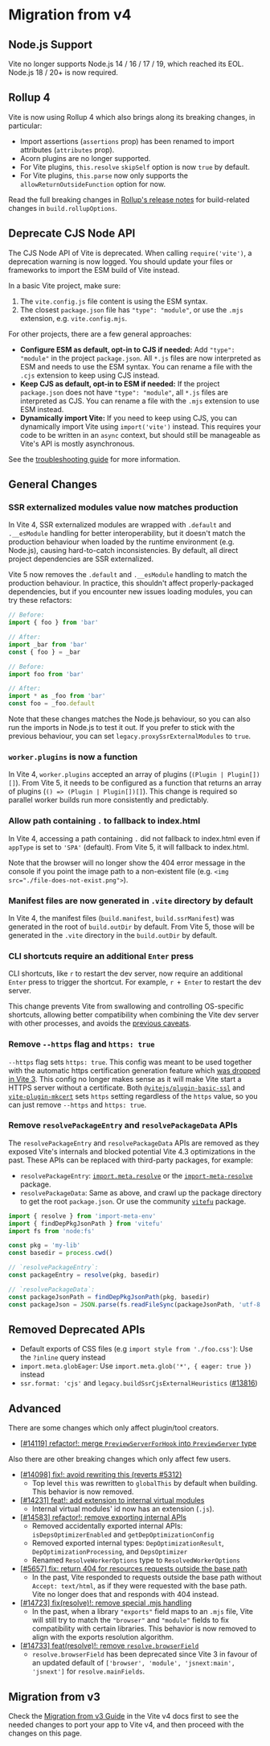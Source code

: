 # Migration from v4

## Node.js Support

Vite no longer supports Node.js 14 / 16 / 17 / 19, which reached its EOL. Node.js 18 / 20+ is now required.

## Rollup 4

Vite is now using Rollup 4 which also brings along its breaking changes, in particular:

- Import assertions (`assertions` prop) has been renamed to import attributes (`attributes` prop).
- Acorn plugins are no longer supported.
- For Vite plugins, `this.resolve` `skipSelf` option is now `true` by default.
- For Vite plugins, `this.parse` now only supports the `allowReturnOutsideFunction` option for now.

Read the full breaking changes in [Rollup's release notes](https://github.com/rollup/rollup/releases/tag/v4.0.0) for build-related changes in `build.rollupOptions`.

## Deprecate CJS Node API

The CJS Node API of Vite is deprecated. When calling `require('vite')`, a deprecation warning is now logged. You should update your files or frameworks to import the ESM build of Vite instead.

In a basic Vite project, make sure:

1. The `vite.config.js` file content is using the ESM syntax.
2. The closest `package.json` file has `"type": "module"`, or use the `.mjs` extension, e.g. `vite.config.mjs`.

For other projects, there are a few general approaches:

- **Configure ESM as default, opt-in to CJS if needed:** Add `"type": "module"` in the project `package.json`. All `*.js` files are now interpreted as ESM and needs to use the ESM syntax. You can rename a file with the `.cjs` extension to keep using CJS instead.
- **Keep CJS as default, opt-in to ESM if needed:** If the project `package.json` does not have `"type": "module"`, all `*.js` files are interpreted as CJS. You can rename a file with the `.mjs` extension to use ESM instead.
- **Dynamically import Vite:** If you need to keep using CJS, you can dynamically import Vite using `import('vite')` instead. This requires your code to be written in an `async` context, but should still be manageable as Vite's API is mostly asynchronous.

See the [troubleshooting guide](/guide/troubleshooting.html#vite-cjs-node-api-deprecated) for more information.

## General Changes

### SSR externalized modules value now matches production

In Vite 4, SSR externalized modules are wrapped with `.default` and `.__esModule` handling for better interoperability, but it doesn't match the production behaviour when loaded by the runtime environment (e.g. Node.js), causing hard-to-catch inconsistencies. By default, all direct project dependencies are SSR externalized.

Vite 5 now removes the `.default` and `.__esModule` handling to match the production behaviour. In practice, this shouldn't affect properly-packaged dependencies, but if you encounter new issues loading modules, you can try these refactors:

```js
// Before:
import { foo } from 'bar'

// After:
import _bar from 'bar'
const { foo } = _bar
```

```js
// Before:
import foo from 'bar'

// After:
import * as _foo from 'bar'
const foo = _foo.default
```

Note that these changes matches the Node.js behaviour, so you can also run the imports in Node.js to test it out. If you prefer to stick with the previous behaviour, you can set `legacy.proxySsrExternalModules` to `true`.

### `worker.plugins` is now a function

In Vite 4, `worker.plugins` accepted an array of plugins (`(Plugin | Plugin[])[]`). From Vite 5, it needs to be configured as a function that returns an array of plugins (`() => (Plugin | Plugin[])[]`). This change is required so parallel worker builds run more consistently and predictably.

### Allow path containing `.` to fallback to index.html

In Vite 4, accessing a path containing `.` did not fallback to index.html even if `appType` is set to `'SPA'` (default).
From Vite 5, it will fallback to index.html.

Note that the browser will no longer show the 404 error message in the console if you point the image path to a non-existent file (e.g. `<img src="./file-does-not-exist.png">`).

### Manifest files are now generated in `.vite` directory by default

In Vite 4, the manifest files (`build.manifest`, `build.ssrManifest`) was generated in the root of `build.outDir` by default. From Vite 5, those will be generated in the `.vite` directory in the `build.outDir` by default.

### CLI shortcuts require an additional `Enter` press

CLI shortcuts, like `r` to restart the dev server, now require an additional `Enter` press to trigger the shortcut. For example, `r + Enter` to restart the dev server.

This change prevents Vite from swallowing and controlling OS-specific shortcuts, allowing better compatibility when combining the Vite dev server with other processes, and avoids the [previous caveats](https://github.com/vitejs/vite/pull/14342).

### Remove `--https` flag and `https: true`

`--https` flag sets `https: true`. This config was meant to be used together with the automatic https certification generation feature which [was dropped in Vite 3](https://v3.vitejs.dev/guide/migration.html#automatic-https-certificate-generation). This config no longer makes sense as it will make Vite start a HTTPS server without a certificate.
Both [`@vitejs/plugin-basic-ssl`](https://github.com/vitejs/vite-plugin-basic-ssl) and [`vite-plugin-mkcert`](https://github.com/liuweiGL/vite-plugin-mkcert) sets `https` setting regardless of the `https` value, so you can just remove `--https` and `https: true`.

### Remove `resolvePackageEntry` and `resolvePackageData` APIs

The `resolvePackageEntry` and `resolvePackageData` APIs are removed as they exposed Vite's internals and blocked potential Vite 4.3 optimizations in the past. These APIs can be replaced with third-party packages, for example:

- `resolvePackageEntry`: [`import.meta.resolve`](https://developer.mozilla.org/en-US/docs/Web/JavaScript/Reference/Operators/import.meta/resolve) or the [`import-meta-resolve`](https://github.com/wooorm/import-meta-resolve) package.
- `resolvePackageData`: Same as above, and crawl up the package directory to get the root `package.json`. Or use the community [`vitefu`](https://github.com/svitejs/vitefu) package.

```js
import { resolve } from 'import-meta-env'
import { findDepPkgJsonPath } from 'vitefu'
import fs from 'node:fs'

const pkg = 'my-lib'
const basedir = process.cwd()

// `resolvePackageEntry`:
const packageEntry = resolve(pkg, basedir)

// `resolvePackageData`:
const packageJsonPath = findDepPkgJsonPath(pkg, basedir)
const packageJson = JSON.parse(fs.readFileSync(packageJsonPath, 'utf-8'))
```

## Removed Deprecated APIs

- Default exports of CSS files (e.g `import style from './foo.css'`): Use the `?inline` query instead
- `import.meta.globEager`: Use `import.meta.glob('*', { eager: true })` instead
- `ssr.format: 'cjs'` and `legacy.buildSsrCjsExternalHeuristics` ([#13816](https://github.com/vitejs/vite/discussions/13816))

## Advanced

There are some changes which only affect plugin/tool creators.

- [[#14119] refactor!: merge `PreviewServerForHook` into `PreviewServer` type](https://github.com/vitejs/vite/pull/14119)

Also there are other breaking changes which only affect few users.

- [[#14098] fix!: avoid rewriting this (reverts #5312)](https://github.com/vitejs/vite/pull/14098)
  - Top level `this` was rewritten to `globalThis` by default when building. This behavior is now removed.
- [[#14231] feat!: add extension to internal virtual modules](https://github.com/vitejs/vite/pull/14231)
  - Internal virtual modules' id now has an extension (`.js`).
- [[#14583] refactor!: remove exporting internal APIs](https://github.com/vitejs/vite/pull/14583)
  - Removed accidentally exported internal APIs: `isDepsOptimizerEnabled` and `getDepOptimizationConfig`
  - Removed exported internal types: `DepOptimizationResult`, `DepOptimizationProcessing`, and `DepsOptimizer`
  - Renamed `ResolveWorkerOptions` type to `ResolvedWorkerOptions`
- [[#5657] fix: return 404 for resources requests outside the base path](https://github.com/vitejs/vite/pull/5657)
  - In the past, Vite responded to requests outside the base path without `Accept: text/html`, as if they were requested with the base path. Vite no longer does that and responds with 404 instead.
- [[#14723] fix(resolve)!: remove special .mjs handling](https://github.com/vitejs/vite/pull/14723)
  - In the past, when a library `"exports"` field maps to an `.mjs` file, Vite will still try to match the `"browser"` and `"module"` fields to fix compatibility with certain libraries. This behavior is now removed to align with the exports resolution algorithm.
- [[#14733] feat(resolve)!: remove `resolve.browserField`](https://github.com/vitejs/vite/pull/14733)
  - `resolve.browserField` has been deprecated since Vite 3 in favour of an updated default of `['browser', 'module', 'jsnext:main', 'jsnext']` for `resolve.mainFields`.

## Migration from v3

Check the [Migration from v3 Guide](https://v4.vitejs.dev/guide/migration.html) in the Vite v4 docs first to see the needed changes to port your app to Vite v4, and then proceed with the changes on this page.

